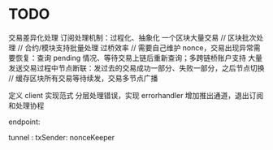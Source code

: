 # TODO

交易差异化处理
订阅处理机制：过程化、抽象化
一个区块大量交易 // 区块批次处理 // 合约/模块支持批量处理
过桥效率 // 需要自己维护 nonce，交易出现异常需要恢复：查询 pending 情况、等待交易上链后重新查询；多跨链桥账户支持
大量发送交易过程中节点断联：发过去的交易成功一部分、失败一部分，之后节点切换 // 缓存区块所有交易等待续发，交易多节点广播

定义 client 实现范式
分层处理错误，实现 errorhandler
增加推出通道，退出订阅和处理协程

endpoint:

tunnel : txSender: nonceKeeper
